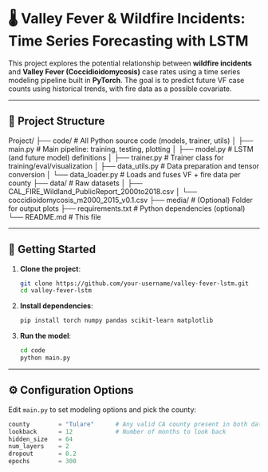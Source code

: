 # 🌡️ Valley Fever & Wildfire Incidents: Time Series Forecasting with LSTM

This project explores the potential relationship between **wildfire incidents** and **Valley Fever (Coccidioidomycosis)** case rates using a time series modeling pipeline built in **PyTorch**. The goal is to predict future VF case counts using historical trends, with fire data as a possible covariate.

---

## 📁 Project Structure

Project/
├── code/ # All Python source code (models, trainer, utils)
│ ├── main.py # Main pipeline: training, testing, plotting
│ ├── model.py # LSTM (and future model) definitions
│ ├── trainer.py # Trainer class for training/eval/visualization
│ ├── data_utils.py # Data preparation and tensor conversion
│ └── data_loader.py # Loads and fuses VF + fire data per county
├── data/ # Raw datasets
│ ├── CAL_FIRE_Wildland_PublicReport_2000to2018.csv
│ └── coccidioidomycosis_m2000_2015_v0.1.csv
├── media/ # (Optional) Folder for output plots
├── requirements.txt # Python dependencies (optional)
└── README.md # This file


---

## 🚀 Getting Started

1. **Clone the project**:
    ```bash
    git clone https://github.com/your-username/valley-fever-lstm.git
    cd valley-fever-lstm
    ```

2. **Install dependencies**:
    ```bash
    pip install torch numpy pandas scikit-learn matplotlib
    ```

3. **Run the model**:
    ```bash
    cd code
    python main.py
    ```

---

## ⚙️ Configuration Options

Edit `main.py` to set modeling options and pick the county:

```python
county        = "Tulare"      # Any valid CA county present in both datasets
lookback      = 12            # Number of months to look back
hidden_size   = 64
num_layers    = 2
dropout       = 0.2
epochs        = 300
